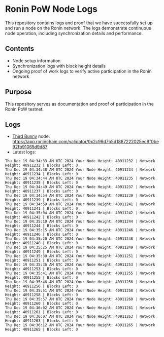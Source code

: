 # Ronin PoW Node Logs

This repository contains logs and proof that we have successfully set up and run a node on the Ronin network. The logs demonstrate continuous node operation, including synchronization details and performance.

## Contents

- Node setup information
- Synchronization logs with block height details
- Ongoing proof of work logs to verify active participation in the Ronin network

## Purpose

This repository serves as documentation and proof of participation in the Ronin PoW testnet.

## Logs

- [Third Bunny](https://thirdbunny.xyz/) node: https://app.roninchain.com/validator/0x2c96d7b5d1887222025ec9f0be92fb91065d9d87
- Latest logs:
```
Thu Dec 19 04:34:33 AM UTC 2024 Your Node Height: 40911232 | Network Height: 40911232 | Blocks Left: 0
Thu Dec 19 04:34:38 AM UTC 2024 Your Node Height: 40911234 | Network Height: 40911234 | Blocks Left: 0
Thu Dec 19 04:34:44 AM UTC 2024 Your Node Height: 40911235 | Network Height: 40911235 | Blocks Left: 0
Thu Dec 19 04:34:49 AM UTC 2024 Your Node Height: 40911237 | Network Height: 40911237 | Blocks Left: 0
Thu Dec 19 04:34:54 AM UTC 2024 Your Node Height: 40911239 | Network Height: 40911239 | Blocks Left: 0
Thu Dec 19 04:34:59 AM UTC 2024 Your Node Height: 40911241 | Network Height: 40911241 | Blocks Left: 0
Thu Dec 19 04:35:04 AM UTC 2024 Your Node Height: 40911242 | Network Height: 40911242 | Blocks Left: 0
Thu Dec 19 04:35:10 AM UTC 2024 Your Node Height: 40911244 | Network Height: 40911244 | Blocks Left: 0
Thu Dec 19 04:35:15 AM UTC 2024 Your Node Height: 40911246 | Network Height: 40911246 | Blocks Left: 0
Thu Dec 19 04:35:20 AM UTC 2024 Your Node Height: 40911248 | Network Height: 40911248 | Blocks Left: 0
Thu Dec 19 04:35:25 AM UTC 2024 Your Node Height: 40911249 | Network Height: 40911249 | Blocks Left: 0
Thu Dec 19 04:35:30 AM UTC 2024 Your Node Height: 40911251 | Network Height: 40911251 | Blocks Left: 0
Thu Dec 19 04:35:36 AM UTC 2024 Your Node Height: 40911253 | Network Height: 40911253 | Blocks Left: 0
Thu Dec 19 04:35:41 AM UTC 2024 Your Node Height: 40911255 | Network Height: 40911255 | Blocks Left: 0
Thu Dec 19 04:35:46 AM UTC 2024 Your Node Height: 40911256 | Network Height: 40911256 | Blocks Left: 0
Thu Dec 19 04:35:51 AM UTC 2024 Your Node Height: 40911258 | Network Height: 40911258 | Blocks Left: 0
Thu Dec 19 04:35:57 AM UTC 2024 Your Node Height: 40911260 | Network Height: 40911260 | Blocks Left: 0
Thu Dec 19 04:36:02 AM UTC 2024 Your Node Height: 40911261 | Network Height: 40911261 | Blocks Left: 0
Thu Dec 19 04:36:07 AM UTC 2024 Your Node Height: 40911263 | Network Height: 40911263 | Blocks Left: 0
Thu Dec 19 04:36:12 AM UTC 2024 Your Node Height: 40911265 | Network Height: 40911265 | Blocks Left: 0
```
